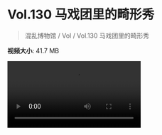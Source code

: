 # Vol.130 马戏团里的畸形秀

> 混乱博物馆 / Vol / Vol.130 马戏团里的畸形秀

**视频大小**: 41.7 MB

<div class="video"><video src="https://file.hsyhx.top/archive/混乱博物馆/Vol/130.mp4" controls preload>🤔 您的浏览器不支持 video 标签</video></div>